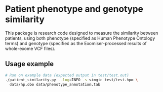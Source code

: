 
# Patient phenotype and genotype similarity #
This package is research code designed to measure the similarity between patients, using both phenotype (specified as Human Phenotype Ontology terms) and genotype (specified as the Exomiser-processed results of whole-exome VCF files). 


## Usage example ##
```bash
# Run on example data (expected output in test/test.out)
./patient_similarity.py --log=INFO -s simgic test/test.hpo \
  data/hp.obo data/phenotype_annotation.tab
```